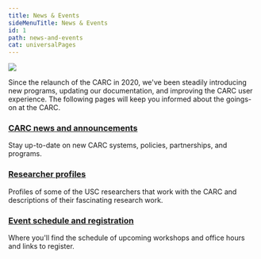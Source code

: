 ```yaml
---
title: News & Events
sideMenuTitle: News & Events
id: 1
path: news-and-events
cat: universalPages
---
```


<img src="/images/slider-image-paper-small.jpg">

Since the relaunch of the CARC in 2020, we've been steadily introducing new programs, updating our documentation, and improving the CARC user experience. The following pages will keep you informed about the goings-on at the CARC.

### [CARC news and announcements](/news-and-events/news-and-announcements)

Stay up-to-date on new CARC systems, policies, partnerships, and programs.

### [Researcher profiles](/news-and-events/researcher-profiles)

Profiles of some of the USC researchers that work with the CARC and descriptions of their fascinating research work.

### [Event schedule and registration](/news-and-events/events)

Where you'll find the schedule of upcoming workshops and office hours and links to register.
